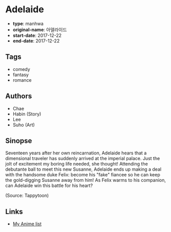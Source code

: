 # Adelaide

-   **type**: manhwa
-   **original-name**: 아델라이드
-   **start-date**: 2017-12-22
-   **end-date**: 2017-12-22

## Tags

-   comedy
-   fantasy
-   romance

## Authors

-   Chae
-   Habin (Story)
-   Lee
-   Suho (Art)

## Sinopse

Seventeen years after her own reincarnation, Adelaide hears that a dimensional traveler has suddenly arrived at the imperial palace. Just the jolt of excitement my boring life needed, she thought! Attending the debutante ball to meet this new Susanne, Adelaide ends up making a deal with the handsome duke Felix: become his "fake" fiancee so he can keep the gold-digging Susanne away from him! As Felix warms to his companion, can Adelaide win this battle for his heart?

(Source: Tappytoon)

## Links

-   [My Anime list](https://myanimelist.net/manga/128927/Adelaide)
